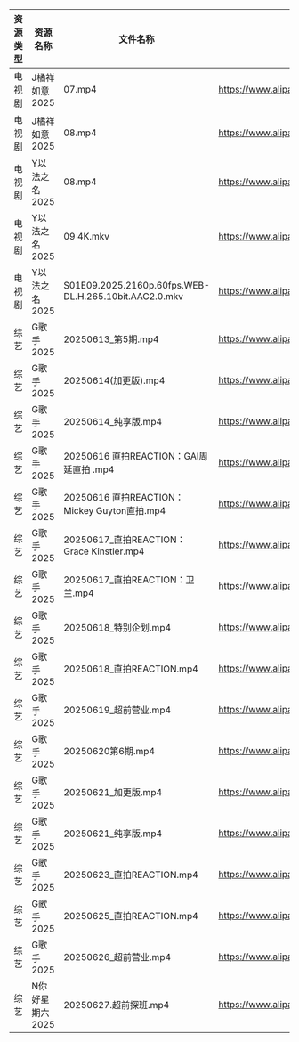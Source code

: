 | 资源类型 | 资源名称       | 文件名称                                                  | 分享链接                                 | 更新时间                |
| ---- | ---------- | ----------------------------------------------------- | ------------------------------------ | ------------------- |
| 电视剧  | J橘祥如意2025  | 07.mp4                                                | https://www.alipan.com/s/mmDeGqBz5YJ | 2025-06-27 13:03:47 |
| 电视剧  | J橘祥如意2025  | 08.mp4                                                | https://www.alipan.com/s/mmDeGqBz5YJ | 2025-06-27 13:03:46 |
| 电视剧  | Y以法之名2025  | 08.mp4                                                | https://www.alipan.com/s/pQdH7sxTrRw | 2025-06-27 21:04:02 |
| 电视剧  | Y以法之名2025  | 09 4K.mkv                                             | https://www.alipan.com/s/pQdH7sxTrRw | 2025-06-27 21:04:02 |
| 电视剧  | Y以法之名2025  | S01E09.2025.2160p.60fps.WEB-DL.H.265.10bit.AAC2.0.mkv | https://www.alipan.com/s/pQdH7sxTrRw | 2025-06-27 21:04:01 |
| 综艺   | G歌手2025    | 20250613_第5期.mp4                                      | https://www.alipan.com/s/BnAVvcGrxme | 2025-06-27 17:46:53 |
| 综艺   | G歌手2025    | 20250614(加更版).mp4                                     | https://www.alipan.com/s/BnAVvcGrxme | 2025-06-27 17:46:52 |
| 综艺   | G歌手2025    | 20250614_纯享版.mp4                                      | https://www.alipan.com/s/BnAVvcGrxme | 2025-06-27 17:46:52 |
| 综艺   | G歌手2025    | 20250616 直拍REACTION：GAI周延直拍 .mp4                      | https://www.alipan.com/s/BnAVvcGrxme | 2025-06-27 17:46:51 |
| 综艺   | G歌手2025    | 20250616 直拍REACTION：Mickey Guyton直拍.mp4               | https://www.alipan.com/s/BnAVvcGrxme | 2025-06-27 17:46:50 |
| 综艺   | G歌手2025    | 20250617_直拍REACTION：Grace Kinstler.mp4                | https://www.alipan.com/s/BnAVvcGrxme | 2025-06-27 17:46:49 |
| 综艺   | G歌手2025    | 20250617_直拍REACTION：卫兰.mp4                            | https://www.alipan.com/s/BnAVvcGrxme | 2025-06-27 17:46:49 |
| 综艺   | G歌手2025    | 20250618_特别企划.mp4                                     | https://www.alipan.com/s/BnAVvcGrxme | 2025-06-27 17:46:48 |
| 综艺   | G歌手2025    | 20250618_直拍REACTION.mp4                               | https://www.alipan.com/s/BnAVvcGrxme | 2025-06-27 17:46:48 |
| 综艺   | G歌手2025    | 20250619_超前营业.mp4                                     | https://www.alipan.com/s/BnAVvcGrxme | 2025-06-27 17:46:47 |
| 综艺   | G歌手2025    | 20250620第6期.mp4                                       | https://www.alipan.com/s/BnAVvcGrxme | 2025-06-27 17:46:47 |
| 综艺   | G歌手2025    | 20250621_加更版.mp4                                      | https://www.alipan.com/s/BnAVvcGrxme | 2025-06-27 17:46:46 |
| 综艺   | G歌手2025    | 20250621_纯享版.mp4                                      | https://www.alipan.com/s/BnAVvcGrxme | 2025-06-27 17:46:46 |
| 综艺   | G歌手2025    | 20250623_直拍REACTION.mp4                               | https://www.alipan.com/s/BnAVvcGrxme | 2025-06-27 17:46:45 |
| 综艺   | G歌手2025    | 20250625_直拍REACTION.mp4                               | https://www.alipan.com/s/BnAVvcGrxme | 2025-06-27 17:46:45 |
| 综艺   | G歌手2025    | 20250626_超前营业.mp4                                     | https://www.alipan.com/s/BnAVvcGrxme | 2025-06-27 17:46:44 |
| 综艺   | N你好星期六2025 | 20250627.超前探班.mp4                                     | https://www.alipan.com/s/nvuMvPrHLGa | 2025-06-27 16:04:24 |
